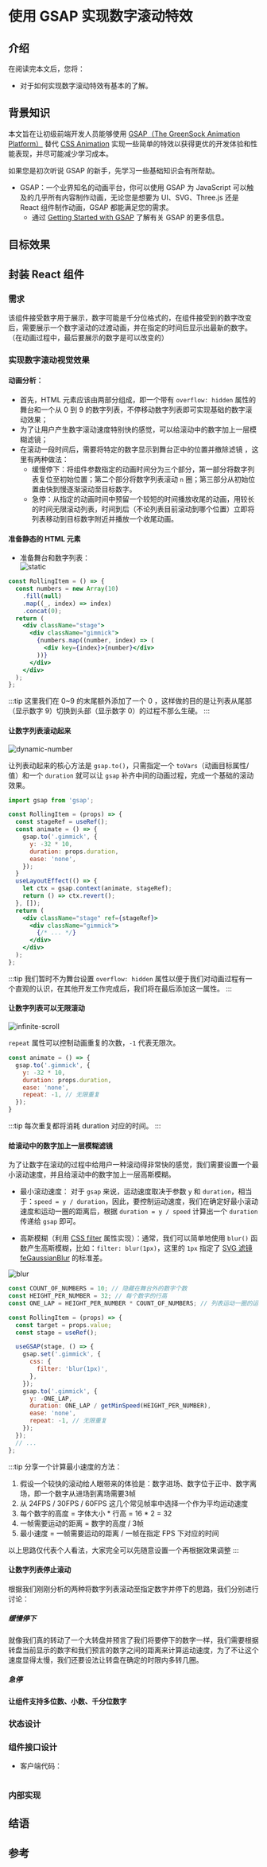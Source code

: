 # 使用 GSAP 实现数字滚动特效

## 介绍

在阅读完本文后，您将：
+ 对于如何实现数字滚动特效有基本的了解。

## 背景知识

本文旨在让初级前端开发人员能够使用 [GSAP（The GreenSock Animation Platform）](https://greensock.com/) 替代 [CSS Animation](https://developer.mozilla.org/zh-CN/docs/Web/CSS/CSS_Animations/Using_CSS_animations) 实现一些简单的特效以获得更优的开发体验和性能表现，并尽可能减少学习成本。

如果您是初次听说 GSAP 的新手，先学习一些基础知识会有所帮助。

+ GSAP：一个业界知名的动画平台，你可以使用 GSAP 为 JavaScript 可以触及的几乎所有内容制作动画，无论您是想要为 UI、SVG、Three.js 还是 React 组件制作动画，GSA​​P 都能满足您的需求。
    + 通过 [Getting Started with GSAP](https://greensock.com/get-started/) 了解有关 GSAP 的更多信息。

## 目标效果



## 封装 React 组件

### 需求
该组件接受数字用于展示，数字可能是千分位格式的，在组件接受到的数字改变后，需要展示一个数字滚动的过渡动画，并在指定的时间后显示出最新的数字。（在动画过程中，最后要展示的数字是可以改变的）

### 实现数字滚动视觉效果

#### 动画分析： 
+ 首先，HTML 元素应该由两部分组成，即一个带有 `overflow: hidden` 属性的舞台和一个从 0 到 9 的数字列表，不停移动数字列表即可实现基础的数字滚动效果；
+ 为了让用户产生数字滚动速度特别快的感觉，可以给滚动中的数字加上一层模糊滤镜；
+ 在滚动一段时间后，需要将特定的数字显示到舞台正中的位置并撤除滤镜  ，这里有两种做法：
  - 缓慢停下：将组件参数指定的动画时间分为三个部分，第一部分将数字列表复位至初始位置；第二个部分将数字列表滚动 `n` 圈；第三部分从初始位置由快到慢逐渐滚动至目标数字。
  - 急停：从指定的动画时间中预留一个较短的时间播放收尾的动画，用较长的时间无限滚动列表，时间到后（不论列表目前滚动到哪个位置）立即将列表移动到目标数字附近并播放一个收尾动画。

#### 准备静态的 HTML 元素

+ 准备舞台和数字列表：  
![static](../assets/static.png)

```jsx
const RollingItem = () => {
  const numbers = new Array(10)
    .fill(null)
    .map((_, index) => index)
    .concat(0);
  return (
    <div className="stage">
      <div className="gimmick">
        {numbers.map((number, index) => (
          <div key={index}>{number}</div>
        ))}
      </div>
    </div>
  );
};
```

:::tip
这里我们在 0~9 的末尾额外添加了一个 0 ，这样做的目的是让列表从尾部（显示数字 9）切换到头部（显示数字 0）的过程不那么生硬。
:::

#### 让数字列表滚动起来

![dynamic-number](../assets/dynamic-number.gif)

让列表动起来的核心方法是 `gsap.to()`，只需指定一个 `toVars`（动画目标属性/值）和一个 `duration` 就可以让 `gsap` 补齐中间的动画过程，完成一个基础的滚动效果。

```jsx
import gsap from 'gsap';

const RollingItem = (props) => {
  const stageRef = useRef();
  const animate = () => {
    gsap.to('.gimmick', {
      y: -32 * 10,
      duration: props.duration,
      ease: 'none',
    });
  }
  useLayoutEffect(() => {
    let ctx = gsap.context(animate, stageRef);
    return () => ctx.revert();
  }, []);
  return (
    <div className="stage" ref={stageRef}>
      <div className="gimmick">
        {/* ... */}
      </div>
    </div>
  );
};

```

:::tip
我们暂时不为舞台设置 `overflow: hidden` 属性以便于我们对动画过程有一个直观的认识，在其他开发工作完成后，我们将在最后添加这一属性。
:::

#### 让数字列表可以无限滚动

![infinite-scroll](../assets/infinite-scroll.gif)

`repeat` 属性可以控制动画重复的次数，`-1` 代表无限次。

```jsx
const animate = () => {
  gsap.to('.gimmick', {
    y: -32 * 10,
    duration: props.duration,
    ease: 'none',
    repeat: -1, // 无限重复
  });
}
```
:::tip
每次重复都将消耗 duration 对应的时间。
:::

#### 给滚动中的数字加上一层模糊滤镜

为了让数字在滚动的过程中给用户一种滚动得非常快的感觉，我们需要设置一个最小滚动速度，并且给滚动中的数字加上一层高斯模糊。

+ 最小滚动速度：
  对于 `gsap` 来说，运动速度取决于参数 `y` 和 `duration`，相当于：`speed = y / duration`，因此，要控制运动速度，我们在确定好最小滚动速度和运动一圈的距离后，根据 `duration = y / speed` 计算出一个 `duration` 传递给 `gsap` 即可。

+ 高斯模糊（利用 [CSS filter](https://developer.mozilla.org/zh-CN/docs/Web/CSS/filter#filter_%E5%87%BD%E6%95%B0) 属性实现）：通常，我们可以简单地使用 `blur()` 函数产生高斯模糊，比如：`filter: blur(1px)`，这里的 `1px` 指定了 [SVG 滤镜 feGaussianBlur](https://developer.mozilla.org/zh-CN/docs/Web/SVG/Element/feGaussianBlur) 的标准差。
  
![blur](../assets/blur.gif)

```jsx
const COUNT_OF_NUMBERS = 10; // 隐藏在舞台外的数字个数
const HEIGHT_PER_NUMBER = 32; // 每个数字的行高
const ONE_LAP = HEIGHT_PER_NUMBER * COUNT_OF_NUMBERS; // 列表运动一圈的运动距离

const RollingItem = (props) => {
  const target = props.value;
  const stage = useRef();

  useGSAP(stage, () => {
    gsap.set('.gimmick', {
      css: {
        filter: 'blur(1px)',
      },
    });
    gsap.to('.gimmick', {
      y: -ONE_LAP,
      duration: ONE_LAP / getMinSpeed(HEIGHT_PER_NUMBER),
      ease: 'none',
      repeat: -1, // 无限重复
    });
  });
  // ...
};
```

:::tip
分享一个计算最小速度的方法：
1. 假设一个较快的滚动给人眼带来的体验是：数字进场、数字位于正中、数字离场，即一个数字从进场到离场需要3帧
2. 从 24FPS / 30FPS / 60FPS 这几个常见帧率中选择一个作为平均运动速度
3. 每个数字的高度 = 字体大小 * 行高 = 16 * 2 = 32
4. 一帧需要运动的距离 = 数字的高度 / 3帧
5. 最小速度 = 一帧需要运动的距离 / 一帧在指定 FPS 下对应的时间  

以上思路仅代表个人看法，大家完全可以先随意设置一个再根据效果调整
:::

#### 让数字列表停止滚动

根据我们刚刚分析的两种将数字列表滚动至指定数字并停下的思路，我们分别进行讨论：

##### 缓慢停下

就像我们真的转动了一个大转盘并预言了我们将要停下的数字一样，我们需要根据转盘当前显示的数字和我们预言的数字之间的距离来计算运动速度，为了不让这个速度显得太慢，我们还要设法让转盘在确定的时限内多转几圈。

##### 急停



#### 让组件支持多位数、小数、千分位数字



### 状态设计

### 组件接口设计

+ 客户端代码：

```
```

### 内部实现

## 结语

## 参考


